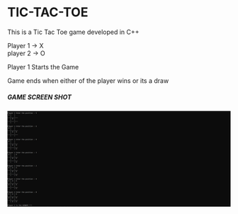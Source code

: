 # TIC-TAC-TOE

This is a Tic Tac Toe game developed in C++

Player 1 -> X  
player 2 -> O

Player 1 Starts the Game  

Game ends when either of the player wins or its a draw

##### GAME SCREEN SHOT
![](TicTacToe_Image.png)
